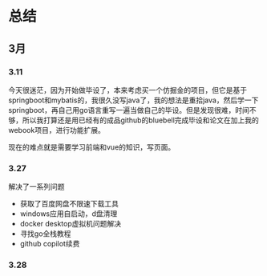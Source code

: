 # 总结

## 3月

### 3.11

今天很迷茫，因为开始做毕设了，本来考虑买一个仿掘金的项目，但它是基于springboot和mybatis的，我很久没写java了，我的想法是重拾java，然后学一下springboot，再自己用go语言重写一遍当做自己的毕设。但是发现很难，时间不够，所以我打算还是用已经有的成品github的bluebell完成毕设和论文在加上我的webook项目，进行功能扩展。

现在的难点就是需要学习前端和vue的知识，写页面。

### 3.27

解决了一系列问题

- 获取了百度网盘不限速下载工具
- windows应用自启动，d盘清理
- docker desktop虚拟机问题解决
- 寻找go全栈教程
- github copilot续费

### 3.28


